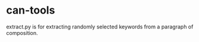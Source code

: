 # can-tools

extract.py is for extracting randomly selected keywords from a paragraph of composition.
